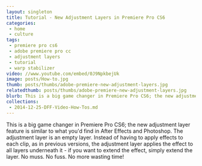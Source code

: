 ```yaml
---
layout: singleton
title: Tutorial - New Adjustment Layers in Premiere Pro CS6
categories:
 - home
 - culture
tags:
 - premiere pro cs6
 - adobe premiere pro cc
 - adjustment layers
 - tutorial
 - warp stabilizer
video: //www.youtube.com/embed/0J9NpkbejUk
image: posts/How-to.jpg
thumb: posts/thumbs/adobe-premiere-new-adjustment-layers.jpg
relatedthumb: posts/thumbs/adobe-premiere-new-adjustment-layers.jpg
blurb: This is a big game changer in Premiere Pro CS6; the new adjustment layer feature is similar to what you'd find in After Effects and Photoshop.
collections:
 - 2014-12-25-DFF-Video-How-Tos.md
---
```


This is a big game changer in Premiere Pro CS6; the new adjustment layer feature is similar to what you'd find in After Effects and Photoshop. The adjustment layer is an empty layer. Instead of having to apply effects to each clip, as in previous versions, the adjustment layer applies the effect to all layers underneath it - if you want to extend the effect, simply extend the layer. No muss. No fuss. No more wasting time!